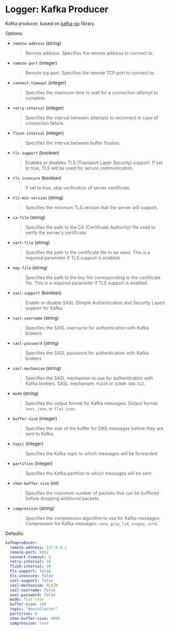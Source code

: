 # Logger: Kafka Producer

Kafka producer, based on [kafka-go](https://github.com/segmentio/kafka-go) library.

Options:

- `remote-address` (string)
  > Remote address.
  > Specifies the remote address to connect to.

- `remote-port` (integer)
  > Remote tcp port.
  > Specifies the remote TCP port to connect to.

- `connect-timeout` (integer)
  > Specifies the maximum time to wait for a connection attempt to complete.

- `retry-interval` (integer)
  > Specifies the interval between attempts to reconnect in case of connection failure.

- `flush-interval` (integer)
  > Specifies the interval between buffer flushes.

- `tls-support` (boolean)
  > Enables or disables TLS (Transport Layer Security) support.
  > If set to true, TLS will be used for secure communication.

- `tls-insecure` (boolean)
  > If set to true, skip verification of server certificate.

- `tls-min-version` (string)
  > Specifies the minimum TLS version that the server will support.

- `ca-file` (string)
  > Specifies the path to the CA (Certificate Authority) file used to verify the server's certificate.

- `cert-file` (string)
  > Specifies the path to the certificate file to be used. This is a required parameter if TLS support is enabled.

- `key-file` (string)
  > Specifies the path to the key file corresponding to the certificate file. This is a required parameter if TLS support is enabled.

- `sasl-support` (boolean)
  > Enable or disable SASL (Simple Authentication and Security Layer) support for Kafka.

- `sasl-username` (string)
  > Specifies the SASL username for authentication with Kafka brokers.

- `sasl-password` (string)
  > Specifies the SASL password for authentication with Kafka brokers

- `sasl-mechanism` (string)
  > Specifies the SASL mechanism to use for authentication with Kafka brokers.
  > SASL mechanism: `PLAIN` or `SCRAM-SHA-512`.

- `mode` (string)
  > Specifies the output format for Kafka messages. Output format: `text`, `json`, or `flat-json`.

- `buffer-size` (integer)
  > Specifies the size of the buffer for DNS messages before they are sent to Kafka.

- `topic` (integer)
  > Specifies the Kafka topic to which messages will be forwarded.

- `partition` (integer)
  > Specifies the Kafka partition to which messages will be sent.

- `chan-buffer-size` (int)
  > Specifies the maximum number of packets that can be buffered before dropping additional packets.

- `compression` (string)
  > Specifies the compression algorithm to use for Kafka messages.
  > Compression for Kafka messages: `none`, `gzip`, `lz4`, `snappy`, `zstd`.

Defaults:

```yaml
kafkaproducer:
  remote-address: 127.0.0.1
  remote-port: 9092
  connect-timeout: 5
  retry-interval: 10
  flush-interval: 30
  tls-support: false
  tls-insecure: false
  sasl-support: false
  sasl-mechanism: PLAIN
  sasl-username: false
  sasl-password: false
  mode: flat-json
  buffer-size: 100
  topic: "dnscollector"
  partition: 0
  chan-buffer-size: 4096
  compression: none
```
